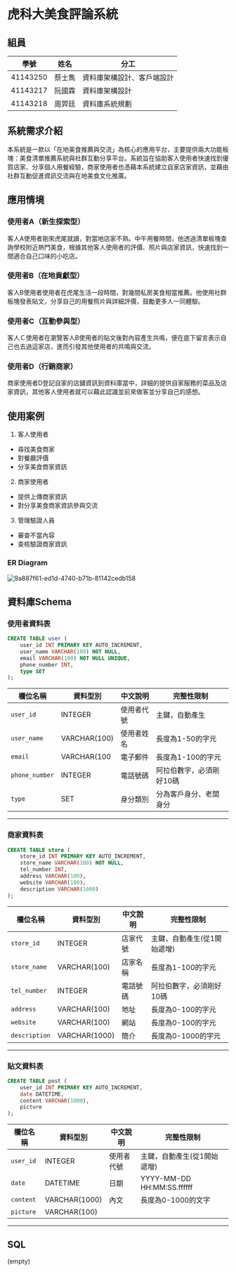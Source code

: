 # 虎科大美食評論系統

## 組員
| 學號 | 姓名 | 分工 |
|------|------|------|
| 41143250 | 蔡士雋 | 資料庫架構設計、客戶端設計 |
| 41143217 | 阮國霖 | 資料庫架構設計 |
| 41143218 | 周羿廷 | 資料庫系統規劃 |

## 系統需求介紹
本系統是一款以「在地美食推薦與交流」為核心的應用平台，主要提供兩大功能板塊：美食清單推薦系統與社群互動分享平台。系統旨在協助客人使用者快速找到優質店家、分享個人用餐經驗，商家使用者也憑藉本系統建立自家店家資訊，並藉由社群互動促進資訊交流與在地美食文化推廣。 

## 應用情境
### 使用者A（新生探索型）
客人A使用者剛來虎尾就讀，對當地店家不熟。中午用餐時間，他透過清單板塊查詢學校附近熱門美食，根據其他客人使用者的評價、照片與店家資訊，快速找到一間適合自己口味的小吃店。
### 使用者B（在地貢獻型）
客人B使用者使用者在虎尾生活一段時間，對幾間私房美食相當推薦。他使用社群板塊發表貼文，分享自己的用餐照片與詳細評價，鼓勵更多人一同體驗。
### 使用者C（互動參與型）
客人Ｃ使用者在瀏覽客人B使用者的貼文後對內容產生共鳴，便在底下留言表示自己也去過這家店，進而引發其他使用者的共鳴與交流。
### 使用者D（行銷商家）
商家使用者D登記自家的店舖資訊到資料庫當中，詳細的提供自家服務的菜品及店家資訊，其他客人使用者就可以藉此認識並前來做客並分享自己的感想。

## 使用案例
1. 客人使用者  
- 尋找美食商家  
- 對餐廳評價  
- 分享美食商家資訊  
2. 商家使用者  
- 提供上傳商家資訊  
- 對分享美食商家資訊參與交流  
3. 管理驗證人員  
- 審查不當內容  
- 查核驗證商家資訊  


### ER Diagram
![9a887f61-ed1d-4740-b71b-81142cedb158](https://github.com/user-attachments/assets/04349853-215f-4282-ba16-442ab4d7dd28)
 
## 資料庫Schema
### 使用者資料表

```sql
CREATE TABLE user (
    user_id INT PRIMARY KEY AUTO_INCREMENT,
    user_name VARCHAR(100) NOT NULL,
    email VARCHAR(100) NOT NULL UNIQUE,
    phone_number INT,
    type SET
);
```

| 欄位名稱 | 資料型別 | 中文說明 | 完整性限制 |
|----------|-------------|----------|--------------|
| `user_id`     | INTEGER | 使用者代號 | 主鍵，自動產生 |
| `user_name`   | VARCHAR(100) | 使用者姓名 | 長度為1-50的字元 |
| `email`  | VARCHAR(100 | 電子郵件 | 長度為1-100的字元 |
| `phone_number`  | INTEGER | 電話號碼 | 阿拉伯數字，必須剛好10碼  |
| `type`  | SET | 身分類別 | 分為客戶身分、老闆身分  |
---

### 商家資料表

```sql
CREATE TABLE store (
    store_id INT PRIMARY KEY AUTO_INCREMENT,
    store_name VARCHAR(100) NOT NULL,
    tel_number INT,
    address VARCHAR(100),
    website VARCHAR(100),
    description VARCHAR(1000)
);
```

| 欄位名稱 | 資料型別 | 中文說明 | 完整性限制 |
|----------|-------------|----------|--------------|
| `store_id`     | INTEGER | 店家代號 | 主鍵，自動產生(從1開始遞增) |
| `store_name`   | VARCHAR(100) | 店家名稱 | 長度為1-100的字元 |
| `tel_number`  | INTEGER | 電話號碼 | 阿拉伯數字，必須剛好10碼 |
| `address`  | VARCHAR(100) | 地址 | 長度為0-100的字元 |
| `website`  | VARCHAR(100) | 網站 | 長度為0-100的字元 |
| `description`  | VARCHAR(1000) | 簡介 | 長度為0-1000的字元 |
---

### 貼文資料表

```sql
CREATE TABLE post (
    user_id INT PRIMARY KEY AUTO_INCREMENT,
    date DATETIME,
    content VARCHAR(1000),
    picture
);
```

| 欄位名稱 | 資料型別 | 中文說明 | 完整性限制 |
|----------|-------------|----------|--------------|
| `user_id`     | INTEGER | 使用者代號 | 主鍵，自動產生(從1開始遞增) |
| `date`   | DATETIME | 日期 | YYYY-MM-DD HH:MM:SS.ffffff |
| `content`  | VARCHAR(1000) | 內文 | 長度為0-1000的文字 |
| `picture`  | VARCHAR(100) | |  |
---

## SQL 
(empty)


